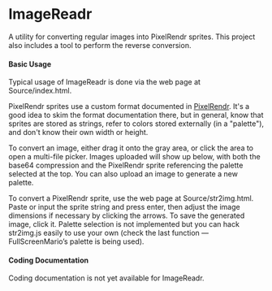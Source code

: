 # ImageReadr
A utility for converting regular images into PixelRendr sprites. This project also includes a tool to perform the reverse conversion.

#### Basic Usage
Typical usage of ImageReadr is done via the web page at Source/index.html.

PixelRendr sprites use a custom format documented in [PixelRendr](http://github.com/FullScreenShenanigans/PixelRendr). It's a good idea to skim the format documentation there, but in general, know that sprites are stored as strings, refer to colors stored externally (in a "palette"), and don't know their own width or height.

To convert an image, either drag it onto the gray area, or click the area to open a multi-file picker. Images uploaded will show up below, with both the base64 compression and the PixelRendr sprite referencing the palette selected at the top. You can also upload an image to generate a new palette.

To convert a PixelRendr sprite, use the web page at Source/str2img.html. Paste or input the sprite string and press enter, then adjust the image dimensions if necessary by clicking the arrows. To save the generated image, click it. Palette selection is not implemented but you can hack str2img.js easily to use your own (check the last function — FullScreenMario’s palette is being used).

#### Coding Documentation
Coding documentation is not yet available for ImageReadr. 

